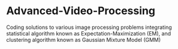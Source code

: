 # Advanced-Video-Processing

Coding solutions to various image processing problems integrating statistical algorithm known as Expectation-Maximization (EM), and clustering algorithm known as Gaussian Mixture Model (GMM)

